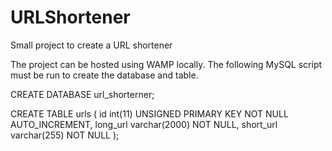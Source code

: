 # URLShortener
 Small project to create a URL shortener

The project can be hosted using WAMP locally. The following MySQL script must be run to create the database and table.

CREATE DATABASE url_shorterner;

CREATE TABLE urls (
    id int(11) UNSIGNED PRIMARY KEY NOT NULL AUTO_INCREMENT,
    long_url varchar(2000) NOT NULL,
    short_url varchar(255) NOT NULL
);